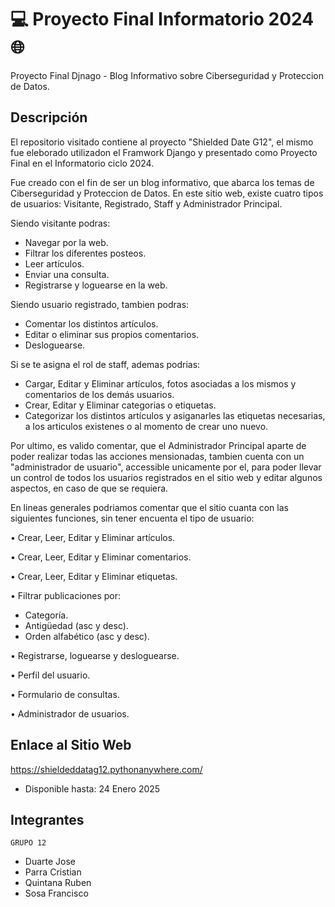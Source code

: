 # 💻 Proyecto Final Informatorio 2024 🌐

Proyecto Final Djnago - Blog Informativo sobre Ciberseguridad y Proteccion de Datos.

## Descripción

El repositorio visitado contiene al proyecto "Shielded Date G12", el mismo fue eleborado utilizadon el Framwork Django y presentado como Proyecto Final en el Informatorio ciclo 2024.

Fue creado con el fin de ser un blog informativo, que abarca los temas de Ciberseguridad y Proteccion de Datos. En este sitio web, existe cuatro tipos de usuarios: Visitante, Registrado, Staff y Administrador Principal.

Siendo visitante podras:
- Navegar por la web.
- Filtrar los diferentes posteos.
- Leer artículos.
- Enviar una consulta.
- Registrarse y loguearse en la web.

Siendo usuario registrado, tambien podras:
 - Comentar los distintos artículos.
 - Editar o eliminar sus propios comentarios.
 - Desloguearse.

Si se te asigna el rol de staff, ademas podrias: 
 - Cargar, Editar y Eliminar artículos, fotos asociadas a los mismos y comentarios de los demás usuarios.
 - Crear, Editar y Eliminar categorias o etiquetas.
 - Categorizar los distintos artículos y asiganarles las etiquetas necesarias, a los articulos existenes o al momento de crear uno nuevo.

Por ultimo, es valido comentar, que el Administrador Principal aparte de poder realizar todas las acciones mensionadas, tambien cuenta con un "administrador de usuario", accessible unicamente por el, para poder llevar un control de todos los usuarios registrados en el sitio web y editar algunos aspectos, en caso de que se requiera.

En lineas generales podriamos comentar que el sitio cuanta con las siguientes funciones, sin tener encuenta el tipo de usuario:

 • Crear, Leer, Editar y Eliminar artículos.
 
 • Crear, Leer, Editar y Eliminar comentarios.
 
 • Crear, Leer, Editar y Eliminar etiquetas.
 
 • Filtrar publicaciones por:
  - Categoría.
  - Antigüedad (asc y desc).
  - Orden alfabético (asc y desc).
    
 • Registrarse, loguearse y desloguearse.

 • Perfil del usuario.
 
 • Formulario de consultas.
 
 • Administrador de usuarios.


## Enlace al Sitio Web
https://shieldeddatag12.pythonanywhere.com/

 - Disponible hasta: 24 Enero 2025


## Integrantes

    GRUPO 12
- Duarte Jose
- Parra Cristian
- Quintana Ruben
- Sosa Francisco

